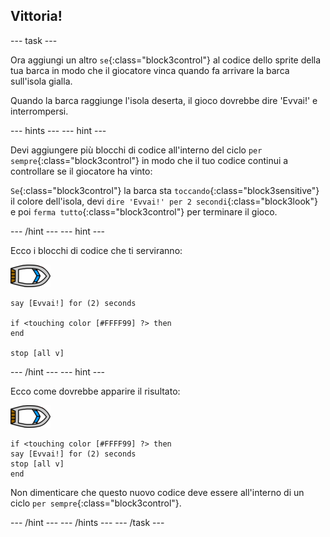 ## Vittoria!

--- task ---

Ora aggiungi un altro `se`{:class="block3control"} al codice dello sprite della tua barca in modo che il giocatore vinca quando fa arrivare la barca sull'isola gialla.

Quando la barca raggiunge l'isola deserta, il gioco dovrebbe dire 'Evvai!' e interrompersi.

--- hints --- --- hint ---

Devi aggiungere più blocchi di codice all'interno del ciclo `per sempre`{:class="block3control"} in modo che il tuo codice continui a controllare se il giocatore ha vinto:

`Se`{:class="block3control"} la barca sta `toccando`{:class="block3sensitive"} il colore dell'isola, devi `dire 'Evvai!' per 2 secondi`{:class="block3look"} e poi `ferma tutto`{:class="block3control"} per terminare il gioco.

--- /hint --- --- hint ---

Ecco i blocchi di codice che ti serviranno:

![sprite barca](images/boat_resize.png)

```blocks3
say [Evvai!] for (2) seconds

if <touching color [#FFFF99] ?> then
end

stop [all v]

```

--- /hint --- --- hint ---

Ecco come dovrebbe apparire il risultato:

![sprite barca](images/boat_resize.png)

```blocks3
if <touching color [#FFFF99] ?> then
say [Evvai!] for (2) seconds
stop [all v]
end
```

Non dimenticare che questo nuovo codice deve essere all'interno di un ciclo `per sempre`{:class="block3control"}.

--- /hint --- --- /hints --- --- /task ---
